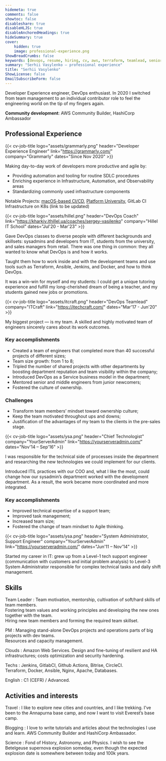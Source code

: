 ```yaml
---
hidemeta: true
comments: false
showtoc: false
disableshare: true
disableHLJS: true
disableAnchoredHeadings: true
hideSummary: true
cover:
    hidden: true
    image: professional-experience.png
ShowBreadCrumbs: false
keywords: [devops, resume, hiring, cv, aws, terraform, teamlead, senior engineer, developer experience]
summary: "Serhii Vasylenko — professional experience"
title: "Serhii Vasylenko"
ShowLicense: false
EmailSubscribeForm: false
---
```


Developer Experience engineer, DevOps enthusiast. In 2020 I switched from team management to an individual contributor role to feel the engineering world on the tip of my fingers again.

**Community development**: AWS Community Builder, HashiCorp Ambassador 

## Professional Experience
{{< cv-job-title 
logo="assets/grammarly.png" 
header="Developer Experience Engineer" 
link="https://grammarly.com/"
company="Grammarly" 
dates="Since Nov 2020" >}}

Making day-to-day work of developers more productive and agile by:
- Providing automation and tooling for routine SDLC procedures
- Enriching experience in Infrastructure, Automation, and Observability areas
- Standardizing commonly used infrastructure components

Notable Projects: [macOS-based CI/CD](/series/mac1.metal-at-aws/), [Platform University](https://www.grammarly.com/blog/engineering/empowering-engineers-build-faster/), GitLab CI Infrastructure on K8s (link to be updated)

{{< cv-job-title
logo="assets/hillel.png"
header="DevOps Coach"
link="https://kharkiv.ithillel.ua/coaches/sergey-vasilenko"
company="Hillel IT School"
dates="Jul'20 - Mar'23" >}}

Gave DevOps classes to diverse people with different backgrounds and skillsets: sysadmins and developers from IT, students from the university, and sales managers from retail. There was one thing in common: they all wanted to know what DevOps is and how it works.

Taught them how to work inside and with the development teams and use tools such as Terraform, Ansible, Jenkins, and Docker, and how to think DevOps.

It was a win-win for myself and my students: I could get a unique tutoring experience and fulfill my long-cherished dream of being a teacher, and my students gained new jobs or promotions.

{{< cv-job-title 
logo="assets/itcraft.png" 
header="DevOps Teamlead" 
company="ITCraft" 
link="https://itechcraft.com/"
dates="Mar'17 - Jun'20" >}}

My biggest project — is my team. A skilled and highly motivated team of engineers sincerely cares about its work outcomes.

### Key accomplishments
- Created a team of engineers that completed more than 40 successful projects of different sizes;
- Team size growth: from 1 to 8;
- Tripled the number of shared projects with other departments by boosting department reputation and team visibility within the company;
- Introduced DevOps as a Service business model in the department;
- Mentored senior and middle engineers from junior newcomers;
- Fostered the culture of ownership.

### Challenges
- Transform team members’ mindset toward ownership culture;
- Keep the team motivated throughout ups and downs;
- Justification of the advantages of my team to the clients in the pre-sales stage.

{{< cv-job-title
logo="assets/ysa.png"
header="Chief Technologist"
company="YourServerAdmin"
link="https://yourserveradmin.com/"
dates="Nov'14 – Sep'16" >}}

I was responsible for the technical side of processes inside the department and researching the new technologies we could implement for our clients.

Introduced ITIL practices with our COO and, what I like the most, could change how our sysadmin’s department worked with the development department. As a result, the work became more coordinated and more integrated.

### Key accomplishments
- Improved technical expertise of a support team;
- Improved task management;
- Increased team size;
- Fostered the change of team mindset to Agile thinking.

{{< cv-job-title
logo="assets/ysa.png"
header="System Administrator, Support Engineer"
company="YourServerAdmin"
link="https://yourserveradmin.com/"
dates="Jun'11 – Nov'14" >}}

Started my career in IT: grew up from a Level-1 tech support engineer (communication with customers and initial problem analysis) to Level-3 System Administrator responsible for complex technical tasks and daily shift management.

## Skills
Team Leader
:   Team motivation, mentorship, cultivation of soft/hard skills of team members.\
Fostering team values and working principles and developing the new ones together with the team.\
Hiring new team members and forming the required team skillset.

PM
:   Managing stand-alone DevOps projects and operations parts of big projects with dev teams.\
Resources and capacity management.

Clouds
:   Amazon Web Services. Design and fine-tuning of resilient and HA infrastructures; costs optimization and security hardening.

Techs
:   Jenkins, GitlabCI, Github Actions, Bitrise, CircleCI.\
Terraform, Docker, Ansible, Nginx, Apache, Databases.

English
:   C1 (CEFR) / Advanced.

## Activities and interests
Travel
:   I like to explore new cities and countries, and I like trekking. I’ve been to the Annapurna base camp, and now I want to visit Everest’s base camp.

Blogging
:   I love to write tutorials and articles about the technologies I use and learn. AWS Community Builder and HashiCorp Ambassador.

Science
:   Fond of History, Astronomy, and Physics. I wish to see the Betelgeuse supernova explosion someday, even though the expected explosion date is somewhere between today and 100k years. 
